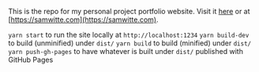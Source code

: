 This is the repo for my personal project portfolio website.
Visit it [here](https://samwitte.com/) or at [https://samwitte.com](https://samwitte.com).

`yarn start` to run the site locally at `http://localhost:1234`
`yarn build-dev` to build (unminified) under `dist/`
`yarn build` to build (minified) under `dist/`
`yarn push-gh-pages` to have whatever is built under `dist/` published with GitHub Pages